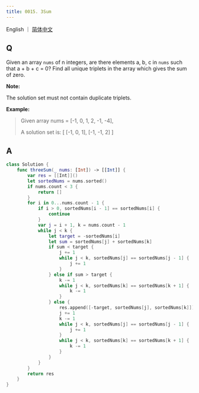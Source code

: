```yaml
---
title: 0015. 3Sum
---
```


English ｜ [简体中文](leetcode/0015)



## Q

Given an array `nums` of n integers, are there elements a, b, c in `nums` such that a + b + c = 0? Find all unique triplets in the array which gives the sum of zero.

**Note:**

The solution set must not contain duplicate triplets.

**Example:**

>Given array nums = [-1, 0, 1, 2, -1, -4],
>
>A solution set is:
>[
>  [-1, 0, 1],
>  [-1, -1, 2]
>]



## A

```swift
class Solution {
    func threeSum(_ nums: [Int]) -> [[Int]] {
        var res = [[Int]]()
        let sortedNums = nums.sorted()
        if nums.count < 3 {
            return []
        }
        for i in 0...nums.count - 1 {
            if i > 0, sortedNums[i - 1] == sortedNums[i] {
                continue
            }
            var j = i + 1, k = nums.count - 1
            while j < k {
                let target = -sortedNums[i]
                let sum = sortedNums[j] + sortedNums[k]
                if sum < target {
                    j += 1
                    while j < k, sortedNums[j] == sortedNums[j - 1] {
                        j += 1
                    }
                } else if sum > target {
                    k -= 1
                    while j < k, sortedNums[k] == sortedNums[k + 1] {
                        k -= 1
                    }
                } else {
                    res.append([-target, sortedNums[j], sortedNums[k]])
                    j += 1
                    k -= 1
                    while j < k, sortedNums[j] == sortedNums[j - 1] {
                        j += 1
                    }
                    while j < k, sortedNums[k] == sortedNums[k + 1] {
                        k -= 1
                    }
                }
            }
        }
        return res
    }
}
```

